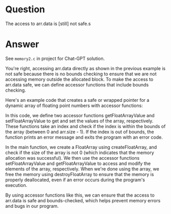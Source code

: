 
# Question

The access to arr.data is [still] not safe.s

# Answer

See `memory2.c` in project for Chat-GPT solution.

You're right, accessing arr.data directly as shown in the previous example is not safe because there is no bounds checking to ensure that we are not accessing memory outside the allocated block. To make the access to arr.data safe, we can define accessor functions that include bounds checking.

Here's an example code that creates a safe or wrapped pointer for a dynamic array of floating point numbers with accessor functions:

In this code, we define two accessor functions getFloatArrayValue and setFloatArrayValue to get and set the values of the array, respectively. These functions take an index and check if the index is within the bounds of the array (between 0 and arr.size - 1). If the index is out of bounds, the function prints an error message and exits the program with an error code.

In the main function, we create a FloatArray using createFloatArray, and check if the size of the array is not 0 (which indicates that the memory allocation was successful). We then use the accessor functions setFloatArrayValue and getFloatArrayValue to access and modify the elements of the array, respectively. When we're done using the array, we free the memory using destroyFloatArray to ensure that the memory is properly deallocated, even if an error occurs during the program's execution.

By using accessor functions like this, we can ensure that the access to arr.data is safe and bounds-checked, which helps prevent memory errors and bugs in our program.